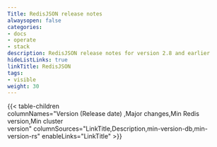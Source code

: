 ```yaml
---
Title: RedisJSON release notes
alwaysopen: false
categories:
- docs
- operate
- stack
description: RedisJSON release notes for version 2.8 and earlier
hideListLinks: true
linkTitle: RedisJSON
tags:
- visible
weight: 30
---
```

{{< table-children columnNames="Version&nbsp;(Release&nbsp;date)&nbsp;,Major&nbsp;changes,Min&nbsp;Redis<br/>version,Min&nbsp;cluster<br/>version" columnSources="LinkTitle,Description,min-version-db,min-version-rs" enableLinks="LinkTitle" >}}
